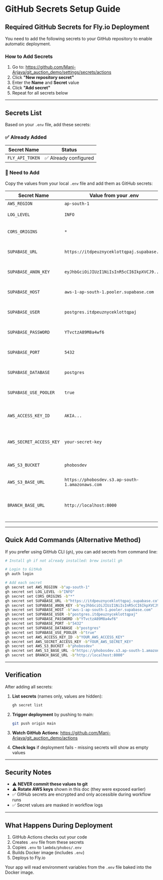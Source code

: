 # GitHub Secrets Setup Guide

## Required GitHub Secrets for Fly.io Deployment

You need to add the following secrets to your GitHub repository to enable automatic deployment.

### How to Add Secrets

1. Go to: https://github.com/Mani-Arjava/git_auction_demo/settings/secrets/actions
2. Click **"New repository secret"**
3. Enter the **Name** and **Secret** value
4. Click **"Add secret"**
5. Repeat for all secrets below

---

## Secrets List

Based on your `.env` file, add these secrets:

### ✅ Already Added
| Secret Name | Status |
|-------------|--------|
| `FLY_API_TOKEN` | ✅ Already configured |

### 📝 Need to Add

Copy the values from your local `.env` file and add them as GitHub secrets:

| Secret Name | Value from your .env | Description |
|-------------|----------------------|-------------|
| `AWS_REGION` | `ap-south-1` | AWS region |
| `LOG_LEVEL` | `INFO` | Application log level |
| `CORS_ORIGINS` | `*` | CORS allowed origins |
| `SUPABASE_URL` | `https://itdpeuznyceklottqpaj.supabase.co` | Your Supabase project URL |
| `SUPABASE_ANON_KEY` | `eyJhbGciOiJIUzI1NiIsInR5cCI6IkpXVCJ9...` | Your Supabase anon key |
| `SUPABASE_HOST` | `aws-1-ap-south-1.pooler.supabase.com` | Supabase database host |
| `SUPABASE_USER` | `postgres.itdpeuznyceklottqpaj` | Supabase database user |
| `SUPABASE_PASSWORD` | `YTvctzA89M8a4wf6` | Supabase database password |
| `SUPABASE_PORT` | `5432` | Supabase database port |
| `SUPABASE_DATABASE` | `postgres` | Supabase database name |
| `SUPABASE_USE_POOLER` | `true` | Use connection pooler |
| `AWS_ACCESS_KEY_ID` | `AKIA...` | Your AWS access key (copy from .env) |
| `AWS_SECRET_ACCESS_KEY` | `your-secret-key` | Your AWS secret key (copy from .env) |
| `AWS_S3_BUCKET` | `phobosdev` | Your S3 bucket name |
| `AWS_S3_BASE_URL` | `https://phobosdev.s3.ap-south-1.amazonaws.com` | S3 base URL |
| `BRANCH_BASE_URL` | `http://localhost:8000` | Branch service URL (or leave empty) |

---

## Quick Add Commands (Alternative Method)

If you prefer using GitHub CLI (`gh`), you can add secrets from command line:

```bash
# Install gh if not already installed: brew install gh

# Login to GitHub
gh auth login

# Add each secret
gh secret set AWS_REGION -b"ap-south-1"
gh secret set LOG_LEVEL -b"INFO"
gh secret set CORS_ORIGINS -b"*"
gh secret set SUPABASE_URL -b"https://itdpeuznyceklottqpaj.supabase.co"
gh secret set SUPABASE_ANON_KEY -b"eyJhbGciOiJIUzI1NiIsInR5cCI6IkpXVCJ9..."
gh secret set SUPABASE_HOST -b"aws-1-ap-south-1.pooler.supabase.com"
gh secret set SUPABASE_USER -b"postgres.itdpeuznyceklottqpaj"
gh secret set SUPABASE_PASSWORD -b"YTvctzA89M8a4wf6"
gh secret set SUPABASE_PORT -b"5432"
gh secret set SUPABASE_DATABASE -b"postgres"
gh secret set SUPABASE_USE_POOLER -b"true"
gh secret set AWS_ACCESS_KEY_ID -b"YOUR_AWS_ACCESS_KEY"
gh secret set AWS_SECRET_ACCESS_KEY -b"YOUR_AWS_SECRET_KEY"
gh secret set AWS_S3_BUCKET -b"phobosdev"
gh secret set AWS_S3_BASE_URL -b"https://phobosdev.s3.ap-south-1.amazonaws.com"
gh secret set BRANCH_BASE_URL -b"http://localhost:8000"
```

---

## Verification

After adding all secrets:

1. **List secrets** (names only, values are hidden):
   ```bash
   gh secret list
   ```

2. **Trigger deployment** by pushing to main:
   ```bash
   git push origin main
   ```

3. **Watch GitHub Actions**: https://github.com/Mani-Arjava/git_auction_demo/actions

4. **Check logs** if deployment fails - missing secrets will show as empty values

---

## Security Notes

- ⚠️ **NEVER commit these values to git**
- ⚠️ **Rotate AWS keys** shown in this doc (they were exposed earlier)
- ✅ GitHub secrets are encrypted and only accessible during workflow runs
- ✅ Secret values are masked in workflow logs

---

## What Happens During Deployment

1. GitHub Actions checks out your code
2. Creates `.env` file from these secrets
3. Copies `.env` to `lambda/phobos/.env`
4. Builds Docker image (includes `.env`)
5. Deploys to Fly.io

Your app will read environment variables from the `.env` file baked into the Docker image.
